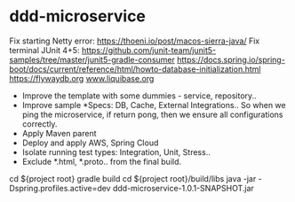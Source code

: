 # ddd-microservice
Fix starting Netty error: https://thoeni.io/post/macos-sierra-java/
Fix terminal JUnit 4+5: https://github.com/junit-team/junit5-samples/tree/master/junit5-gradle-consumer
https://docs.spring.io/spring-boot/docs/current/reference/html/howto-database-initialization.html
https://flywaydb.org
www.liquibase.org

- Improve the template with some dummies - service, repository..
- Improve sample *Specs: DB, Cache, External Integrations.. So when we ping the microservice, if return pong, then we ensure all configurations correctly.
- Apply Maven parent
- Deploy and apply AWS, Spring Cloud
- Isolate running test types: Integration, Unit, Stress.. 
- Exclude *.html, *.proto.. from the final build.

cd ${project root}
gradle build
cd ${project root}/build/libs
java -jar -Dspring.profiles.active=dev ddd-microservice-1.0.1-SNAPSHOT.jar